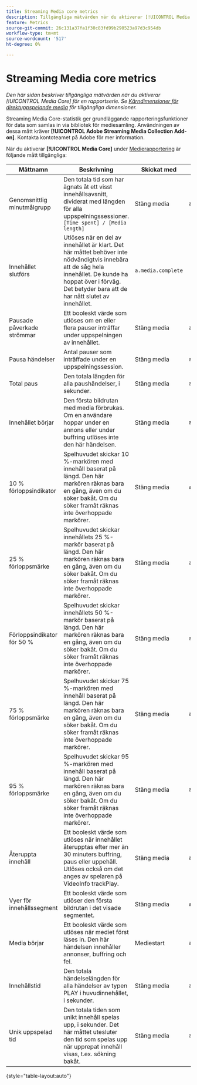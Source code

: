 ```yaml
---
title: Streaming Media core metrics
description: Tillgängliga mätvärden när du aktiverar [!UICONTROL Media Core] för en rapportserie.
feature: Metrics
source-git-commit: 26c131a37fa1f30c83fd99b290523a97d3c954db
workflow-type: tm+mt
source-wordcount: '517'
ht-degree: 0%

---
```


# Streaming Media core metrics

*Den här sidan beskriver tillgängliga mätvärden när du aktiverar [!UICONTROL Media Core] för en rapportserie. Se [Kärndimensioner för direktuppspelande media](../dimensions/sm-core.md) för tillgängliga dimensioner.*

Streaming Media Core-statistik ger grundläggande rapporteringsfunktioner för data som samlas in via bibliotek för mediesamling. Användningen av dessa mått kräver **[!UICONTROL Adobe Streaming Media Collection Add-on]**. Kontakta kontoteamet på Adobe för mer information.

När du aktiverar **[!UICONTROL Media Core]** under [Medierapportering](/help/admin/admin/c-manage-report-suites/c-edit-report-suites/media-management.md) är följande mått tillgängliga:

| Måttnamn | Beskrivning | Skickat med | Sammanhangsdatavariabel |
| --- | --- | --- | --- |
| Genomsnittlig minutmålgrupp | Den totala tid som har ägnats åt ett visst innehållsavsnitt, dividerat med längden för alla uppspelningssessioner.<br>`[Time spent] / [Media length]` | Stäng media | `a.media.averageMinuteAudience` |
| Innehållet slutförs | Utlöses när en del av innehållet är klart. Det här måttet behöver inte nödvändigtvis innebära att de såg hela innehållet. De kunde ha hoppat över i förväg. Det betyder bara att de har nått slutet av innehållet. | `a.media.complete` |
| Pausade påverkade strömmar | Ett booleskt värde som utlöses om en eller flera pauser inträffar under uppspelningen av innehållet. | Stäng media | `a.media.pause` |
| Pausa händelser | Antal pauser som inträffade under en uppspelningssession. | Stäng media | `a.media.pauseCount` |
| Total paus | Den totala längden för alla paushändelser, i sekunder. | Stäng media | `a.media.pauseTime` |
| Innehållet börjar | Den första bildrutan med media förbrukas. Om en användare hoppar under en annons eller under buffring utlöses inte den här händelsen. | Stäng media | `a.media.play` |
| 10 % förloppsindikator | Spelhuvudet skickar 10 %-markören med innehåll baserat på längd. Den här markören räknas bara en gång, även om du söker bakåt. Om du söker framåt räknas inte överhoppade markörer. | Stäng media | `a.media.progress10` |
| 25 % förloppsmärke | Spelhuvudet skickar innehållets 25 %-markör baserat på längd. Den här markören räknas bara en gång, även om du söker bakåt. Om du söker framåt räknas inte överhoppade markörer. | Stäng media | `a.media.progress25` |
| Förloppsindikator för 50 % | Spelhuvudet skickar innehållets 50 %-markör baserat på längd. Den här markören räknas bara en gång, även om du söker bakåt. Om du söker framåt räknas inte överhoppade markörer. | Stäng media | `a.media.progress50` |
| 75 % förloppsmärke | Spelhuvudet skickar 75 %-markören med innehåll baserat på längd. Den här markören räknas bara en gång, även om du söker bakåt. Om du söker framåt räknas inte överhoppade markörer. | Stäng media | `a.media.progress75` |
| 95 % förloppsmärke | Spelhuvudet skickar 95 %-markören med innehåll baserat på längd. Den här markören räknas bara en gång, även om du söker bakåt. Om du söker framåt räknas inte överhoppade markörer. | Stäng media | `a.media.progress95` |
| Återuppta innehåll | Ett booleskt värde som utlöses när innehållet återupptas efter mer än 30 minuters buffring, paus eller uppehåll. Utlöses också om det anges av spelaren på VideoInfo trackPlay. | Stäng media | `a.media.resume` |
| Vyer för innehållssegment | Ett booleskt värde som utlöser den första bildrutan i det visade segmentet. | Stäng media | `a.media.segmentView` |
| Media börjar | Ett booleskt värde som utlöses när mediet först läses in. Den här händelsen innehåller annonser, buffring och fel. | Mediestart | `a.media.view` |
| Innehållstid | Den totala händelselängden för alla händelser av typen PLAY i huvudinnehållet, i sekunder. | Stäng media | `a.media.timePlayed` |
| Unik uppspelad tid | Den totala tiden som unikt innehåll spelas upp, i sekunder. Det här måttet utesluter den tid som spelas upp när upprepat innehåll visas, t.ex. sökning bakåt. | Stäng media | `a.media.uniqueTimePlayed` |

{style="table-layout:auto"}
